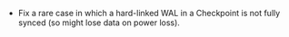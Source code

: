 * Fix a rare case in which a hard-linked WAL in a Checkpoint is not fully synced (so might lose data on power loss).
